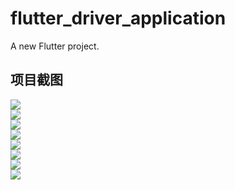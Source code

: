 # flutter_driver_application

A new Flutter project.

## 项目截图

![](https://github.com/mayangyang1/flutter_driver_application/raw/master/assets/examples/example1.jpg)  
![](https://github.com/mayangyang1/flutter_driver_application/raw/master/assets/examples/example2.jpg)  
![](https://github.com/mayangyang1/flutter_driver_application/raw/master/assets/examples/example3.jpg)  
![](https://github.com/mayangyang1/flutter_driver_application/raw/master/assets/examples/example4.jpg)  
![](https://github.com/mayangyang1/flutter_driver_application/raw/master/assets/examples/example5.jpg)  
![](https://github.com/mayangyang1/flutter_driver_application/raw/master/assets/examples/example6.jpg)  
![](https://github.com/mayangyang1/flutter_driver_application/raw/master/assets/examples/example7.jpg)  
![](https://github.com/mayangyang1/flutter_driver_application/raw/master/assets/examples/example8.jpg)  


